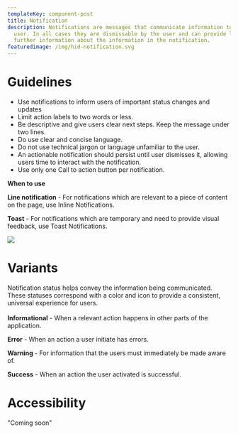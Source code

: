 ```yaml
---
templateKey: component-post
title: Notification
description: Notifications are messages that communicate information to the
  user. In all cases they are dismissable by the user and can provide links to
  further information about the information in the notification.
featuredimage: /img/hid-notification.svg
---
```

# **Guidelines**

* Use notifications to inform users of important status changes and updates
* Limit action labels to two words or less.
* Be descriptive and give users clear next steps. Keep the message under two lines.
* Do use clear and concise language.
* Do not use technical jargon or language unfamiliar to the user.
* An actionable notification should persist until user dismisses it, allowing users time to interact with the notification.
* Use only one Call to action button per notification.

**When to use**

**Line notification** - For notifications which are relevant to a piece of content on the page, use Inline Notifications.

**Toast** - For notifications which are temporary and need to provide visual feedback, use Toast Notifications.

![](/img/notification.png)



# **Variants**

Notification status helps convey the information being communicated. These statuses correspond with a color and icon to provide a consistent, universal experience for users.\
\
**Informational** - When a relevant action happens in other parts of the application.

**Error** - When an action a user initiate has errors.

**Warning** - For information that the users must immediately be made aware of.

**Success** - When an action the user activated is successful.

# **Accessibility**

"Coming soon"